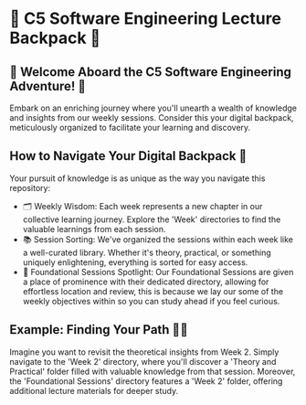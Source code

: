 # 🎒 C5 Software Engineering Lecture Backpack 🌟

## 🚀 Welcome Aboard the C5 Software Engineering Adventure! 🚀

Embark on an enriching journey where you'll unearth a wealth of knowledge and insights from our weekly sessions. Consider this your digital backpack, meticulously organized to facilitate your learning and discovery.

## How to Navigate Your Digital Backpack 🧭

Your pursuit of knowledge is as unique as the way you navigate this repository:

- 🗂️ Weekly Wisdom: Each week represents a new chapter in our collective learning journey. Explore the 'Week' directories to find the valuable learnings from each session.
- 📚 Session Sorting: We've organized the sessions within each week like a well-curated library. Whether it's theory, practical, or something uniquely enlightening, everything is sorted for easy access.
- 🌟 Foundational Sessions Spotlight: Our Foundational Sessions are given a place of prominence with their dedicated directory, allowing for effortless location and review, this is because we lay our some of the weekly objectives within so you can study ahead if you feel curious.

## Example: Finding Your Path 🕵️‍♂️

Imagine you want to revisit the theoretical insights from Week 2. Simply navigate to the 'Week 2' directory, where you'll discover a 'Theory and Practical' folder filled with valuable knowledge from that session. Moreover, the 'Foundational Sessions' directory features a 'Week 2' folder, offering additional lecture materials for deeper study.
